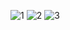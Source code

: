 ![1](https://github.com/omar20alaa/ComposeFoodies/assets/33086068/2df82d3f-e338-49a6-9b1b-8d1892463e4c)
![2](https://github.com/omar20alaa/ComposeFoodies/assets/33086068/acf9810a-1e08-42c4-93cd-9e8be6885b23)
![3](https://github.com/omar20alaa/ComposeFoodies/assets/33086068/af7349bd-eaef-43aa-9c9a-be193697d06e)
